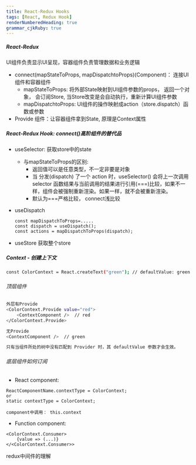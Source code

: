 ```yaml
---
title: React-Redux Hooks 
tags: [React, Redux Hook]
renderNumberedHeading: true
grammar_cjkRuby: true
---
```


##### React-Redux
UI组件负责显示UI呈现，容器组件负责管理数据和业务逻辑
 - connect(mapStateToProps, mapDispatchtoProps)(Component)： 连接UI组件和容器组件
	 - mapStateToProps: 将外部State映射到UI组件参数的props， 返回一个对象， 会订阅Store, 当Store改变是会自动执行，重新计算UI组件参数
	 - mapDispatchtoProps: UI组件的操作映射成action（store.dispatch）函数或参数
 - Provide 组件：让容器组件拿到State, 原理是Context属性

##### React-Redux Hook: connect()高阶组件的替代品

 - useSelector: 获取store中的state
	 - 与mapStateToProps的区别: 
		 - 返回值可以是任意类型，不一定非要是对象
		 - 当 分发(dispatch) 了一个 action 时，useSelector() 会将上一次调用 selector 函数结果与当前调用的结果进行引用(===)比较，如果不一样，组件会被强制重新渲染。如果一样，就不会被重新渲染。
		 - 默认为===严格比较， connect浅比较
 - useDispatch
   ```
   const mapDispatchToProps=.....
   const dispatch = useDispatch();
   const actions = mapDispatchToProps(dispatch);
   ```
   
 - useStore 获取整个store

##### Context - 创建上下文
```bash
const ColorContext = React.createText("green"); // defaultValue: green
```
###### 顶层组件
```bash
外层有Provide
<ColorContext.Provide value="red">
	<ContextComponent />  // red
</ColorContext.Provide>

无Provide
<ContextComponent />  // green

只有当组件所处的树中没有匹配到 Provider 时，其 defaultValue 参数才会生效。
```

###### 底层组件如何订阅

 - React component:

```
ReactComponentName.contextType = ColorContext;
or
static contextType = ColorContext;

component中调用： this.context
```

 - Function component:

```
<ColorContext.Consumer>
	{value => (...)}
</<ColorContext.Consumer>>
```

redux中间件的理解


